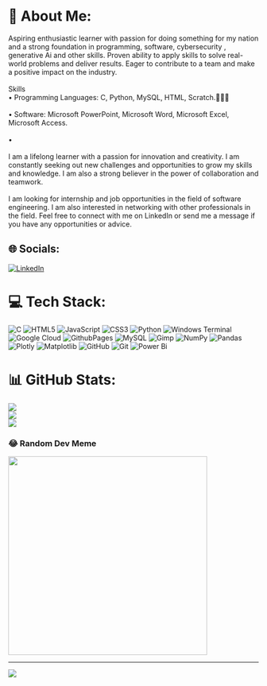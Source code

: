 # 💫 About Me:
Aspiring enthusiastic learner with passion for doing something for my nation and a strong foundation in programming, software, cybersecurity , generative Ai and other skills. Proven ability to apply skills to solve real-world problems and deliver results. Eager to contribute to a team and make a positive impact on the industry.<br><br>Skills<br>• Programming Languages: C, Python, MySQL, HTML, Scratch.🧑🏻‍💻<br><br>• Software: Microsoft PowerPoint, Microsoft Word, Microsoft Excel, Microsoft Access.<br><br>• <br><br>I am a lifelong learner with a passion for innovation and creativity. I am constantly seeking out new challenges and opportunities to grow my skills and knowledge. I am also a strong believer in the power of collaboration and teamwork.<br><br>I am looking for internship and job opportunities in the field of software engineering. I am also interested in networking with other professionals in the field. Feel free to connect with me on LinkedIn or send me a message if you have any opportunities or advice.


## 🌐 Socials:
[![LinkedIn](https://img.shields.io/badge/LinkedIn-%230077B5.svg?logo=linkedin&logoColor=white)](https://linkedin.com/in/omsharma2005) 

# 💻 Tech Stack:
![C](https://img.shields.io/badge/c-%2300599C.svg?style=for-the-badge&logo=c&logoColor=white) ![HTML5](https://img.shields.io/badge/html5-%23E34F26.svg?style=for-the-badge&logo=html5&logoColor=white) ![JavaScript](https://img.shields.io/badge/javascript-%23323330.svg?style=for-the-badge&logo=javascript&logoColor=%23F7DF1E) ![CSS3](https://img.shields.io/badge/css3-%231572B6.svg?style=for-the-badge&logo=css3&logoColor=white) ![Python](https://img.shields.io/badge/python-3670A0?style=for-the-badge&logo=python&logoColor=ffdd54) ![Windows Terminal](https://img.shields.io/badge/Windows%20Terminal-%234D4D4D.svg?style=for-the-badge&logo=windows-terminal&logoColor=white) ![Google Cloud](https://img.shields.io/badge/GoogleCloud-%234285F4.svg?style=for-the-badge&logo=google-cloud&logoColor=white) ![GithubPages](https://img.shields.io/badge/github%20pages-121013?style=for-the-badge&logo=github&logoColor=white) ![MySQL](https://img.shields.io/badge/mysql-4479A1.svg?style=for-the-badge&logo=mysql&logoColor=white) ![Gimp](https://img.shields.io/badge/Gimp-657D8B?style=for-the-badge&logo=gimp&logoColor=FFFFFF) ![NumPy](https://img.shields.io/badge/numpy-%23013243.svg?style=for-the-badge&logo=numpy&logoColor=white) ![Pandas](https://img.shields.io/badge/pandas-%23150458.svg?style=for-the-badge&logo=pandas&logoColor=white) ![Plotly](https://img.shields.io/badge/Plotly-%233F4F75.svg?style=for-the-badge&logo=plotly&logoColor=white) ![Matplotlib](https://img.shields.io/badge/Matplotlib-%23ffffff.svg?style=for-the-badge&logo=Matplotlib&logoColor=black) ![GitHub](https://img.shields.io/badge/github-%23121011.svg?style=for-the-badge&logo=github&logoColor=white) ![Git](https://img.shields.io/badge/git-%23F05033.svg?style=for-the-badge&logo=git&logoColor=white) ![Power Bi](https://img.shields.io/badge/power_bi-F2C811?style=for-the-badge&logo=powerbi&logoColor=black)
# 📊 GitHub Stats:
![](https://github-readme-stats.vercel.app/api?username=Epicbracelet221&theme=dark&hide_border=false&include_all_commits=false&count_private=false)<br/>
![](https://github-readme-streak-stats.herokuapp.com/?user=Epicbracelet221&theme=dark&hide_border=false)<br/>
![](https://github-readme-stats.vercel.app/api/top-langs/?username=Epicbracelet221&theme=dark&hide_border=false&include_all_commits=false&count_private=false&layout=compact)

### 😂 Random Dev Meme
<img src='https://memer-new.vercel.app/' style="height: 400px;"/>

---
[![](https://visitcount.itsvg.in/api?id=Epicbracelet221&icon=0&color=0)](https://visitcount.itsvg.in)

<!-- Proudly created with GPRM ( https://gprm.itsvg.in ) -->
